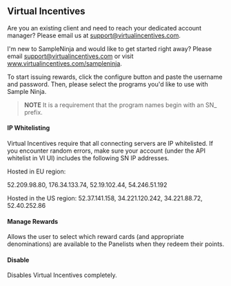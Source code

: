 ## Virtual Incentives

Are you an existing client and need to reach your dedicated account manager? Please email us at support@virtualincentives.com.

I'm new to SampleNinja and would like to get started right away? Please email support@virtualincentives.com or visit www.virtualincentives.com/sampleninja.

To start issuing rewards, click the configure button and paste the username and password. Then, please select the programs you'd like to use with Sample Ninja.

> **NOTE** It is a requirement that the program names begin with an SN_ prefix.

#### IP Whitelisting

Virtual Incentives require that all connecting servers are IP whitelisted. If you encounter random errors, make sure your account (under the API whitelist in VI UI) includes the following SN IP addresses.

Hosted in EU region:

52.209.98.80, 176.34.133.74, 52.19.102.44, 54.246.51.192

Hosted in the US region:
52.37.141.158, 34.221.120.242, 34.221.88.72, 52.40.252.86

#### Manage Rewards

Allows the user to select which reward cards (and appropriate denominations) are available to the Panelists when they redeem their points.

#### Disable

Disables Virtual Incentives completely.
